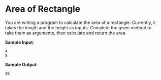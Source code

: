 # Area of Rectangle

You are writing a program to calculate the area of a rectangle. Currently, it takes the length and the height as inputs.
Complete the given method to take them as arguments, then calculate and return the area.

**Sample Input**:

```
4
5
```

**Sample Output**:

`20`
